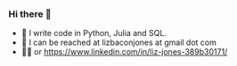 ### Hi there 👋
- :cowboy_hat_face: I write code in Python, Julia and SQL. 
- :metal: I can be reached at lizbaconjones at gmail dot com
- :supervillain_woman: or https://www.linkedin.com/in/liz-jones-389b30171/
